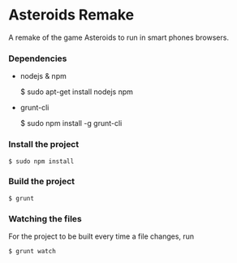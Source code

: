 Asteroids Remake
================

A remake of the game Asteroids to run in smart phones browsers.

### Dependencies

- nodejs & npm

    $ sudo apt-get install nodejs npm

- grunt-cli

    $ sudo npm install -g grunt-cli

### Install the project

    $ sudo npm install

### Build the project

    $ grunt

### Watching the files

For the project to be built every time a file changes, run

    $ grunt watch
